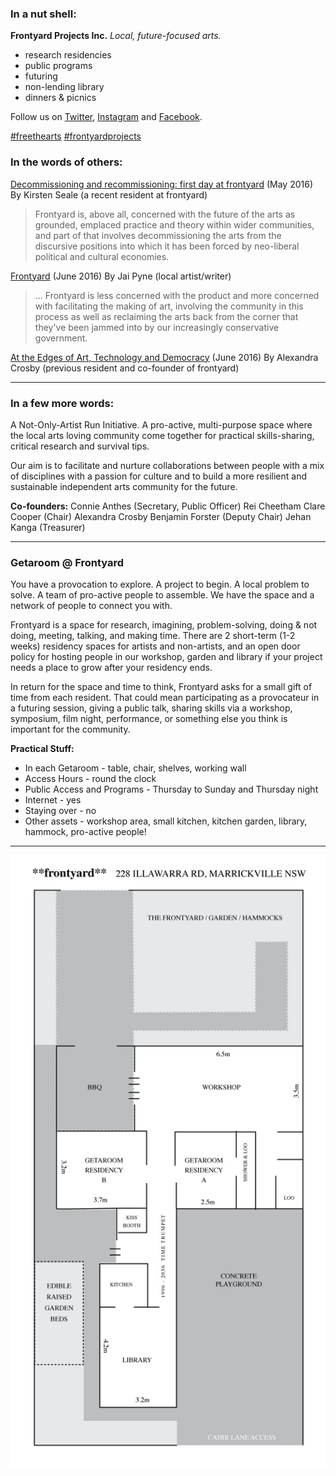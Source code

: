 ---
---

### In a nut shell:

**Frontyard Projects Inc.**
*Local, future-focused arts.*

- research residencies
- public programs
- futuring 
- non-lending library
- dinners & picnics

Follow us on [Twitter](https://twitter.com/Frontyard_Inc), [Instagram](https://www.instagram.com/frontyardorg/) and [Facebook](https://www.facebook.com/Frontyard-144414939266114/).

[\#freethearts](https://twitter.com/hashtag/freethearts) [\#frontyardprojects](https://twitter.com/hashtag/frontyardprojects)

### In the words of others:

[Decommissioning and recommissioning: first day at frontyard](https://marketsplacescities.wordpress.com/2016/05/26/decommissioning-and-recommissioning-first-day-at-frontyard/) (May 2016)
By Kirsten Seale (a recent resident at frontyard)

> Frontyard is, above all, concerned with the future of the arts as grounded, emplaced practice and theory within wider communities, and part of that involves decommissioning the arts from the discursive positions into which it has been forced by neo-liberal political and cultural economies.

[Frontyard](http://thethousands.com.au/sydney/stray/frontyard) (June 2016)
By Jai Pyne (local artist/writer)

> ... Frontyard is less concerned with the product and more concerned with facilitating the making of art, involving the community in this process as well as reclaiming the arts back from the corner that they've been jammed into by our increasingly conservative government.

[At the Edges of Art, Technology and Democracy](https://www.openaustraliafoundation.org.au/2016/06/07/at-the-edges-of-art-and-technology/) (June 2016)
By Alexandra Crosby (previous resident and co-founder of frontyard) 

* * * *

### In a few more words:

A Not-Only-Artist Run Initiative. A pro-active, multi-purpose space where the local arts loving community come together for practical skills-sharing, critical research and survival tips. 

Our aim is to facilitate and nurture collaborations between people with a mix of disciplines with a passion for culture and to build a more resilient and sustainable independent arts community for the future.

**Co-founders:** 
Connie Anthes (Secretary, Public Officer) 
Rei Cheetham
Clare Cooper (Chair) 
Alexandra Crosby 
Benjamin Forster (Deputy Chair) 
Jehan Kanga (Treasurer)

* * * *

### Getaroom @ Frontyard

You have a provocation to explore. A project to begin. A local problem to solve. A team of pro-active people to assemble. We have the space and a network of people to connect you with.

Frontyard is a space for research, imagining, problem-solving, doing & not doing, meeting, talking, and making time. There are 2 short-term (1-2 weeks) residency spaces for artists and non-artists, and an open door policy for hosting people in our workshop, garden and library if your project needs a place to grow after your residency ends.

In return for the space and time to think, Frontyard asks for a small gift of time from each resident. That could mean participating as a provocateur in a futuring session, giving a public talk, sharing skills via a workshop, symposium, film night, performance, or something else you think is important for the community.

**Practical Stuff:**

- In each Getaroom - table, chair, shelves, working wall
- Access Hours - round the clock
- Public Access and Programs - Thursday to Sunday and Thursday night
- Internet - yes
- Staying over - no
- Other assets - workshop area, small kitchen, kitchen garden, library, hammock, pro-active people!

------

![floorplan](/images/floorplan.jpg)
